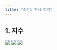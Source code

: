 ```yaml
---
title: "수학1 판서 정리"
---
```


## 1. 지수
<img src="/assets/one chungsoo jpg/바인더1_페이지_02,jpg"/>
<img src="/assets/one chungsoo jpg/바인더1_페이지_03,jpg"/>
<img src="/assets/one chungsoo jpg/바인더1_페이지_04,jpg"/>